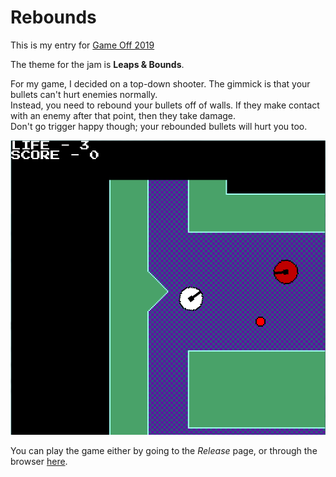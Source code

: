 # Rebounds
This is my entry for [Game Off 2019](https://itch.io/jam/game-off-2019)


The theme for the jam is **Leaps & Bounds**.  

For my game, I decided on a top-down shooter. The gimmick is that your bullets can't hurt enemies normally.  
Instead, you need to rebound your bullets off of walls. If they make contact with an enemy after that point, then they take damage.  
Don't go trigger happy though; your rebounded bullets will hurt you too.

![Example Image](.readme_assets/ExampleScreenshot.png)

You can play the game either by going to the *Release* page, or through the browser [here](https://galbenshire.itch.io/rebounds).